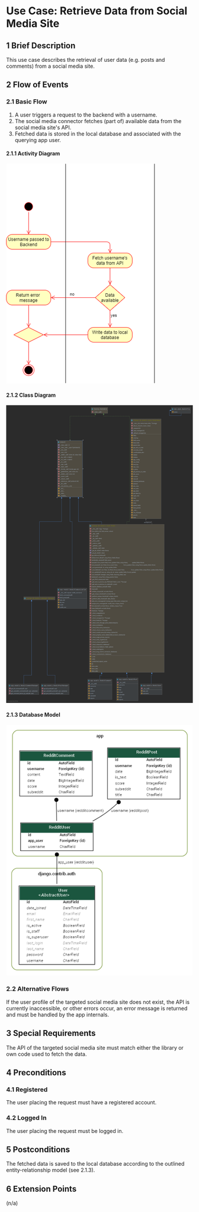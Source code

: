 # Use Case: Retrieve Data from Social Media Site

## 1 Brief Description

This use case describes the retrieval of user data (e.g. posts and comments) from a social media site.

## 2 Flow of Events

### 2.1 Basic Flow

1. A user triggers a request to the backend with a username.
2. The social media connector fetches (part of) available data from the social media site's API.
3. Fetched data is stored in the local database and associated with the querying app user.

#### 2.1.1 Activity Diagram

![Retrieve Data from Server Diagram](activity_RetrieveDataFromServer.png)

#### 2.1.2 Class Diagram

![Retrieve Data from Server Class Diagram](class_RetrieveDataFromServer.png)

#### 2.1.3 Database Model

![Retrieve Data from Server Database Model](er_RetrieveDataFromServer.png)

### 2.2 Alternative Flows

If the user profile of the targeted social media site does not exist,
the API is currently inaccessible, or other errors occur, an error message is returned
and must be handled by the app internals.

## 3 Special Requirements

The API of the targeted social media site must match either the library or own code used to fetch the data.

## 4 Preconditions

### 4.1 Registered

The user placing the request must have a registered account.

### 4.2 Logged In

The user placing the request must be logged in.

## 5 Postconditions

The fetched data is saved to the local database according to the outlined entity-relationship model (see 2.1.3).

## 6 Extension Points

(n/a)
